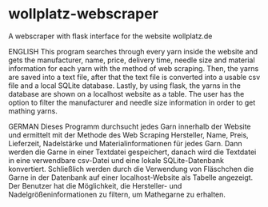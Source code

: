 # wollplatz-webscraper
A webscraper with flask interface for the website wollplatz.de

ENGLISH
This program searches through every yarn inside the website and gets the manufacturer, name, price, delivery time, needle size and material information for each yarn with the method of web scraping. Then, the yarns are saved into a text file, after that the text file is converted into a usable csv file and a local SQLite database. Lastly, by using flask, the yarns in the database are shown on a localhost website as a table. The user has the option to filter the manufacturer and needle size information in order to get mathing yarns.

GERMAN
Dieses Programm durchsucht jedes Garn innerhalb der Website und ermittelt mit der Methode des Web Scraping Hersteller, Name, Preis, Lieferzeit, Nadelstärke und Materialinformationen für jedes Garn. Dann werden die Garne in einer Textdatei gespeichert, danach wird die Textdatei in eine verwendbare csv-Datei und eine lokale SQLite-Datenbank konvertiert. Schließlich werden durch die Verwendung von Fläschchen die Garne in der Datenbank auf einer localhost-Website als Tabelle angezeigt. Der Benutzer hat die Möglichkeit, die Hersteller- und Nadelgrößeninformationen zu filtern, um Mathegarne zu erhalten.
